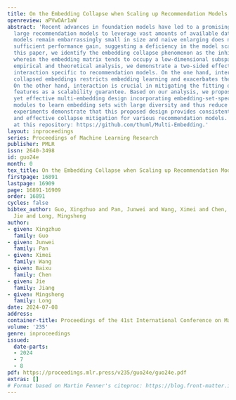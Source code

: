 ```yaml
---
title: On the Embedding Collapse when Scaling up Recommendation Models
openreview: aPVwOAr1aW
abstract: 'Recent advances in foundation models have led to a promising trend of developing
  large recommendation models to leverage vast amounts of available data. Still, mainstream
  models remain embarrassingly small in size and naive enlarging does not lead to
  sufficient performance gain, suggesting a deficiency in the model scalability. In
  this paper, we identify the embedding collapse phenomenon as the inhibition of scalability,
  wherein the embedding matrix tends to occupy a low-dimensional subspace. Through
  empirical and theoretical analysis, we demonstrate a two-sided effect of feature
  interaction specific to recommendation models. On the one hand, interacting with
  collapsed embeddings restricts embedding learning and exacerbates the collapse issue.
  On the other hand, interaction is crucial in mitigating the fitting of spurious
  features as a scalability guarantee. Based on our analysis, we propose a simple
  yet effective multi-embedding design incorporating embedding-set-specific interaction
  modules to learn embedding sets with large diversity and thus reduce collapse. Extensive
  experiments demonstrate that this proposed design provides consistent scalability
  and effective collapse mitigation for various recommendation models. Code is available
  at this repository: https://github.com/thuml/Multi-Embedding.'
layout: inproceedings
series: Proceedings of Machine Learning Research
publisher: PMLR
issn: 2640-3498
id: guo24e
month: 0
tex_title: On the Embedding Collapse when Scaling up Recommendation Models
firstpage: 16891
lastpage: 16909
page: 16891-16909
order: 16891
cycles: false
bibtex_author: Guo, Xingzhuo and Pan, Junwei and Wang, Ximei and Chen, Baixu and Jiang,
  Jie and Long, Mingsheng
author:
- given: Xingzhuo
  family: Guo
- given: Junwei
  family: Pan
- given: Ximei
  family: Wang
- given: Baixu
  family: Chen
- given: Jie
  family: Jiang
- given: Mingsheng
  family: Long
date: 2024-07-08
address:
container-title: Proceedings of the 41st International Conference on Machine Learning
volume: '235'
genre: inproceedings
issued:
  date-parts:
  - 2024
  - 7
  - 8
pdf: https://proceedings.mlr.press/v235/guo24e/guo24e.pdf
extras: []
# Format based on Martin Fenner's citeproc: https://blog.front-matter.io/posts/citeproc-yaml-for-bibliographies/
---
```

